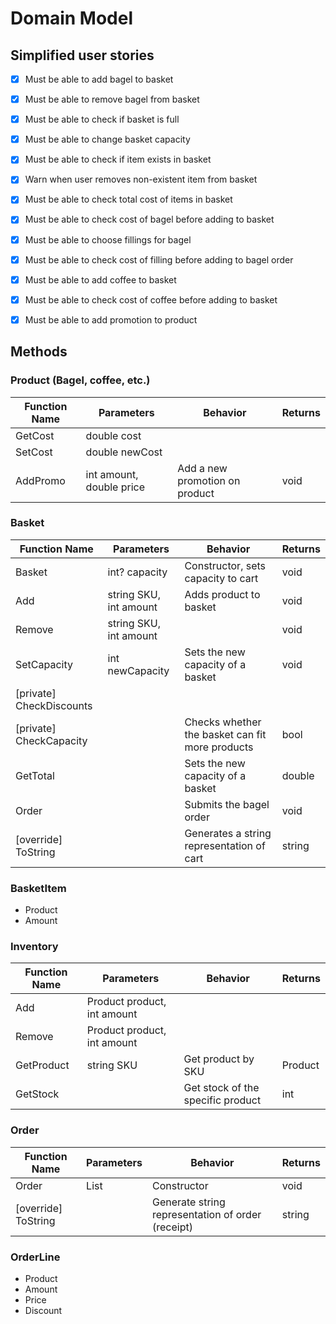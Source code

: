 # Domain Model

## Simplified user stories

- [x] Must be able to add bagel to basket
- [x] Must be able to remove bagel from basket
- [x] Must be able to check if basket is full
- [x] Must be able to change basket capacity
- [x] Must be able to check if item exists in basket
- [x] Warn when user removes non-existent item from basket
- [x] Must be able to check total cost of items in basket
- [x] Must be able to check cost of bagel before adding to basket
- [x] Must be able to choose fillings for bagel
- [x] Must be able to check cost of filling before adding to bagel order
- [x] Must be able to add coffee to basket
- [x] Must be able to check cost of coffee before adding to basket
- [x] Must be able to add promotion to product


## Methods

### Product (Bagel, coffee, etc.)

| Function Name  | Parameters               | Behavior                       | Returns      |
|----------------|--------------------------|--------------------------------|--------------|
| GetCost        | double cost              |                                |              |
| SetCost        | double newCost           |                                |              |
| AddPromo       | int amount, double price | Add a new promotion on product | void         |

### Basket

| Function Name            | Parameters             | Behavior                                        | Returns |
|--------------------------|------------------------|-------------------------------------------------|---------|
| Basket                   | int? capacity          | Constructor, sets capacity to cart              | void    |
| Add                      | string SKU, int amount | Adds product to basket                          | void    |
| Remove                   | string SKU, int amount |                                                 | void    |
| SetCapacity              | int newCapacity        | Sets the new capacity of a basket               | void    |
| [private] CheckDiscounts |                        |                                                 |         |
| [private] CheckCapacity  |                        | Checks whether the basket can fit more products | bool    |
| GetTotal                 |                        | Sets the new capacity of a basket               | double  |
| Order                    |                        | Submits the bagel order                         | void    |
| [override] ToString      |                        | Generates a string representation of cart       | string  |

### BasketItem
- Product
- Amount

### Inventory

| Function Name | Parameters                  | Behavior                          | Returns |
|---------------|-----------------------------|-----------------------------------|---------|
| Add           | Product product, int amount |                                   |         |
| Remove        | Product product, int amount |                                   |         |
| GetProduct    | string SKU                  | Get product by SKU                | Product |
| GetStock      |                             | Get stock of the specific product | int     |

### Order

| Function Name       | Parameters      | Behavior                                          | Returns |
|---------------------|-----------------|---------------------------------------------------|---------|
| Order               | List<OrderLine> | Constructor                                       | void    |
| [override] ToString |                 | Generate string representation of order (receipt) | string  |

### OrderLine
- Product
- Amount
- Price
- Discount

